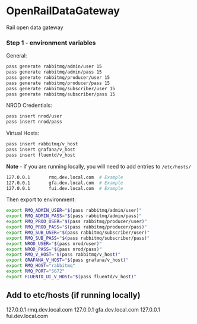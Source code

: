 # OpenRailDataGateway
Rail open data gateway

### Step 1 - environment variables


General:
```bash
pass generate rabbitmq/admin/user 15
pass generate rabbitmq/admin/pass 15
pass generate rabbitmq/producer/user 15
pass generate rabbitmq/producer/pass 15
pass generate rabbitmq/subscriber/user 15
pass generate rabbitmq/subscriber/pass 15
```

NROD Credentials:
```bash
pass insert nrod/user
pass insert nrod/pass
```

Virtual Hosts:
```bash
pass insert rabbitmq/v_host
pass insert grafana/v_host
pass insert fluentd/v_host
```

**Note** - if you are running locally, you will need to add entries to ```/etc/hosts/```

```bash
127.0.0.1       rmq.dev.local.com  # Example
127.0.0.1       gfa.dev.local.com  # Example
127.0.0.1       fui.dev.local.com  # Example
```

Then export to environment:
```bash
export RMQ_ADMIN_USER="$(pass rabbitmq/admin/user)"
export RMQ_ADMIN_PASS="$(pass rabbitmq/admin/pass)"
export RMQ_PROD_USER="$(pass rabbitmq/producer/user)"
export RMQ_PROD_PASS="$(pass rabbitmq/producer/pass)"
export RMQ_SUB_USER="$(pass rabbitmq/subscriber/user)"
export RMQ_SUB_PASS="$(pass rabbitmq/subscriber/pass)"
export NROD_USER="$(pass nrod/user)"
export NROD_PASS="$(pass nrod/pass)"
export RMQ_V_HOST="$(pass rabbitmq/v_host)"
export GRAFANA_V_HOST="$(pass grafana/v_host)"
export RMQ_HOST="rabbitmq"
export RMQ_PORT="5672"
export FLUENTD_UI_V_HOST="$(pass fluentd/v_host)"
```

## Add to etc/hosts (if running locally)
127.0.0.1       rmq.dev.local.com
127.0.0.1       gfa.dev.local.com
127.0.0.1       fui.dev.local.com
